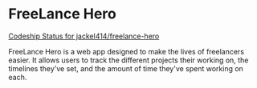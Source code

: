 # FreeLance Hero

[Codeship Status for jackel414/freelance-hero](https://codeship.com/projects/1fc8d3e0-7a08-0134-d7ce-7e22a4d50341/status?branch=production)

FreeLance Hero is a web app designed to make the lives of freelancers easier. It allows users to track the different projects their working on, the timelines they've set, and the amount of time they've spent working on each.
